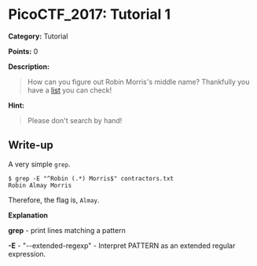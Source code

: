 # PicoCTF_2017: Tutorial 1

**Category:** Tutorial

**Points:** 0

**Description:**

>How can you figure out Robin Morris's middle name? Thankfully you have a [list](contractors.txt) you can check!

**Hint:**

>Please don't search by hand!

## Write-up

A very simple `grep`.

    $ grep -E "^Robin (.*) Morris$" contractors.txt 
    Robin Almay Morris

Therefore, the flag is, `Almay`.

**Explanation**

**grep** - print lines matching a pattern

**-E** - "--extended-regexp" -  Interpret PATTERN as an extended regular expression.
<!--stackedit_data:
eyJoaXN0b3J5IjpbLTMxMjQxMjM5M119
-->